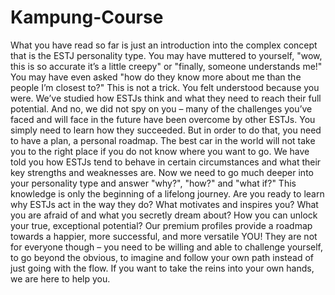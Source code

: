 # Kampung-Course
What you have read so far is just an introduction into the complex concept that is the ESTJ personality type. You may have muttered to yourself, "wow, this is so accurate it’s a little creepy" or "finally, someone understands me!" You may have even asked "how do they know more about me than the people I’m closest to?"  This is not a trick. You felt understood because you were. We’ve studied how ESTJs think and what they need to reach their full potential. And no, we did not spy on you – many of the challenges you’ve faced and will face in the future have been overcome by other ESTJs. You simply need to learn how they succeeded.  But in order to do that, you need to have a plan, a personal roadmap. The best car in the world will not take you to the right place if you do not know where you want to go. We have told you how ESTJs tend to behave in certain circumstances and what their key strengths and weaknesses are. Now we need to go much deeper into your personality type and answer "why?", "how?" and "what if?"  This knowledge is only the beginning of a lifelong journey. Are you ready to learn why ESTJs act in the way they do? What motivates and inspires you? What you are afraid of and what you secretly dream about? How you can unlock your true, exceptional potential?  Our premium profiles provide a roadmap towards a happier, more successful, and more versatile YOU! They are not for everyone though – you need to be willing and able to challenge yourself, to go beyond the obvious, to imagine and follow your own path instead of just going with the flow. If you want to take the reins into your own hands, we are here to help you.
